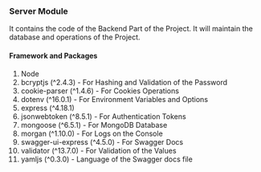 ### Server Module

It contains the code of the Backend Part of the Project. It will maintain the database and operations of the Project.

#### Framework and Packages

1. Node
2. bcryptjs (^2.4.3) - For Hashing and Validation of the Password
3. cookie-parser (^1.4.6) - For Cookies Operations
4. dotenv (^16.0.1) - For Environment Variables and Options
5. express (^4.18.1)
6. jsonwebtoken (^8.5.1) - For Authentication Tokens
7. mongoose (^6.5.1) - For MongoDB Database
8. morgan (^1.10.0) - For Logs on the Console
9. swagger-ui-express (^4.5.0) - For Swagger Docs
10. validator (^13.7.0) - For Validation of the Values
11. yamljs (^0.3.0) - Language of the Swagger docs file
